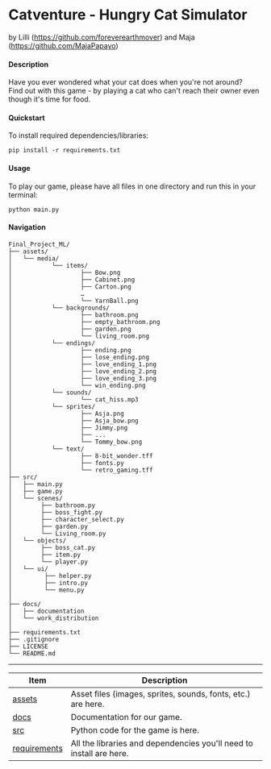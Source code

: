 # Catventure - Hungry Cat Simulator 
by Lilli (https://github.com/foreverearthmover) and Maja (https://github.com/MajaPapayo)

#### Description
Have you ever wondered what your cat does when you're not around?  
Find out with this game - by playing a cat who can't reach their owner even though it's time for food.  

#### Quickstart
To install required dependencies/libraries:

    pip install -r requirements.txt


#### Usage
To play our game, please have all files in one directory and run this in your terminal:

    python main.py

#### Navigation

```
Final_Project_ML/
├── assets/
│   └── media/
│   		└── items/
│        			├── Bow.png
│       			├── Cabinet.png
│       			├── Carton.png
│       			…
│   				└── YarnBall.png
│   		└── backgrounds/
│        			├── bathroom.png
│       			├── empty_bathroom.png
│       			├── garden.png
│   				└── living_room.png
│   		└── endings/
│        			├── ending.png
│       			├── lose_ending.png
│       			├── love_ending_1.png
│       			├── love_ending_2.png
│       			├── love_ending_3.png
│   				└── win_ending.png
│   		└── sounds/
│   				└── cat_hiss.mp3
│   		└── sprites/
│        			├── Asja.png
│       			├── Asja_bow.png
│       			├── Jimmy.png
│       			├── ...
│   				└── Tommy_bow.png
│   		└── text/
│       			├── 8-bit_wonder.tff
│       			├── fonts.py
│   				└── retro_gaming.tff
├── src/
│   ├── main.py
│   ├── game.py
│   └── scenes/
│        ├── bathroom.py
│        ├── boss_fight.py
│        ├── character_select.py
│        ├── garden.py
│        └── Living_room.py
│   └── objects/
│        ├── boss_cat.py
│        ├── item.py
│        └── player.py
│   └── ui/
│         ├── helper.py
│         ├── intro.py
│         └── menu.py
│
├── docs/
│   ├── documentation
│   └── work_distribution
│
├── requirements.txt
├── .gitignore
├── LICENSE
└── README.md
```
---
  
| Item                               | Description                                                              |
|------------------------------------|--------------------------------------------------------------------------|
| [assets](./assets)                 | Asset files (images, sprites, sounds, fonts, etc.) are here.             |
| [docs](./docs)                     | Documentation for our game.                                              |
| [src](./src)                       | Python code for the game is here.                                        |  
| [requirements](./requirements.txt) | All the libraries and dependencies you'll need to install are here.      |